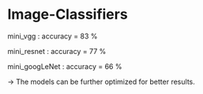 # Image-Classifiers

mini_vgg : accuracy = 83 %


mini_resnet : accuracy = 77 % 


mini_googLeNet : accuracy = 66 %



-> The models can be further optimized for better results.
